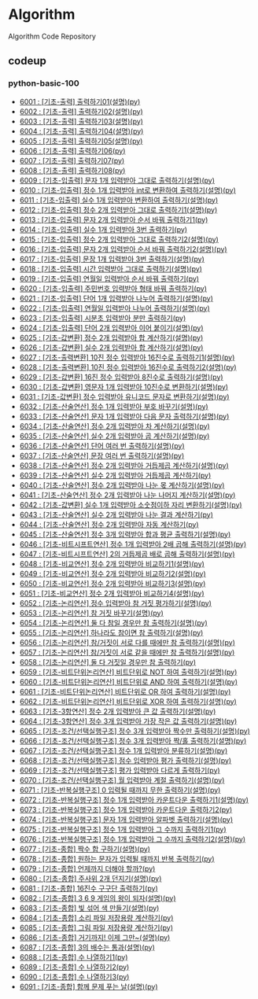 # Algorithm
Algorithm Code Repository

## codeup
### python-basic-100
- [6001 : [기초-출력] 출력하기01(설명)(py)](./codeup/python-basic-100/6001.py)
- [6002 : [기초-출력] 출력하기02(설명)(py)](./codeup/python-basic-100/6002.py)
- [6003 : [기초-출력] 출력하기03(설명)(py)](./codeup/python-basic-100/6003.py)
- [6004 : [기초-출력] 출력하기04(설명)(py)](./codeup/python-basic-100/6004.py)
- [6005 : [기초-출력] 출력하기05(설명)(py)](./codeup/python-basic-100/6005.py)
- [6006 : [기초-출력] 출력하기06(py)](./codeup/python-basic-100/6006.py)
- [6007 : [기초-출력] 출력하기07(py)](./codeup/python-basic-100/6007.py)
- [6008 : [기초-출력] 출력하기08(py)](./codeup/python-basic-100/6008.py)
- [6009 : [기초-입출력] 문자 1개 입력받아 그대로 출력하기(설명)(py)](./codeup/python-basic-100/6009.py)
- [6010 : [기초-입출력] 정수 1개 입력받아 int로 변환하여 출력하기(설명)(py)](./codeup/python-basic-100/6010.py)
- [6011 : [기초-입출력] 실수 1개 입력받아 변환하여 출력하기(설명)(py)](./codeup/python-basic-100/6011.py)
- [6012 : [기초-입출력] 정수 2개 입력받아 그대로 출력하기1(설명)(py)](./codeup/python-basic-100/6012.py)
- [6013 : [기초-입출력] 문자 2개 입력받아 순서 바꿔 출력하기1(py)](./codeup/python-basic-100/6013.py)
- [6014 : [기초-입출력] 실수 1개 입력받아 3번 출력하기(py)](./codeup/python-basic-100/6014.py)
- [6015 : [기초-입출력] 정수 2개 입력받아 그대로 출력하기2(설명)(py) ](./codeup/python-basic-100/6015.py)
- [6016 : [기초-입출력] 문자 2개 입력받아 순서 바꿔 출력하기2(설명)(py)](./codeup/python-basic-100/6016.py)
- [6017 : [기초-입출력] 문장 1개 입력받아 3번 출력하기(설명)(py)](./codeup/python-basic-100/6017.py)
- [6018 : [기초-입출력] 시간 입력받아 그대로 출력하기(설명)(py)](./codeup/python-basic-100/6018.py)
- [6019 : [기초-입출력] 연월일 입력받아 순서 바꿔 출력하기(py)](./codeup/python-basic-100/6019.py)
- [6020 : [기초-입출력] 주민번호 입력받아 형태 바꿔 출력하기(py)](./codeup/python-basic-100/6020.py)
- [6021 : [기초-입출력] 단어 1개 입력받아 나누어 출력하기(설명)(py)](./codeup/python-basic-100/6021.py)
- [6022 : [기초-입출력] 연월일 입력받아 나누어 출력하기(설명)(py)](./codeup/python-basic-100/6022.py)
- [6023 : [기초-입출력] 시분초 입력받아 분만 출력하기(py)](./codeup/python-basic-100/6023.py)
- [6024 : [기초-입출력] 단어 2개 입력받아 이어 붙이기(설명)(py)](./codeup/python-basic-100/6024.py)
- [6025 : [기초-값변환] 정수 2개 입력받아 합 계산하기(설명)(py)](./codeup/python-basic-100/6025.py)
- [6026 : [기초-값변환] 실수 2개 입력받아 합 계산하기(설명)(py)](./codeup/python-basic-100/6026.py)
- [6027 : [기초-출력변환] 10진 정수 입력받아 16진수로 출력하기1(설명)(py)](./codeup/python-basic-100/6027.py)
- [6028 : [기초-출력변환] 10진 정수 입력받아 16진수로 출력하기2(설명)(py)](./codeup/python-basic-100/6028.py)
- [6029 : [기초-값변환] 16진 정수 입력받아 8진수로 출력하기(설명)(py)](./codeup/python-basic-100/6029.py)
- [6030 : [기초-값변환] 영문자 1개 입력받아 10진수로 변환하기(설명)(py)](./codeup/python-basic-100/6030.py)
- [6031 : [기초-값변환] 정수 입력받아 유니코드 문자로 변환하기(설명)(py)](./codeup/python-basic-100/6031.py)
- [6032 : [기초-산술연산] 정수 1개 입력받아 부호 바꾸기(설명)(py)](./codeup/python-basic-100/6032.py)
- [6033 : [기초-산술연산] 문자 1개 입력받아 다음 문자 출력하기(설명)(py)](./codeup/python-basic-100/6033.py)
- [6034 : [기초-산술연산] 정수 2개 입력받아 차 계산하기(설명)(py)](./codeup/python-basic-100/6034.py)
- [6035 : [기초-산술연산] 실수 2개 입력받아 곱 계산하기(설명)(py)](./codeup/python-basic-100/6035.py)
- [6036 : [기초-산술연산] 단어 여러 번 출력하기(설명)(py)](./codeup/python-basic-100/6036.py)
- [6037 : [기초-산술연산] 문장 여러 번 출력하기(설명)(py)](./codeup/python-basic-100/6037.py)
- [6038 : [기초-산술연산] 정수 2개 입력받아 거듭제곱 계산하기(설명)(py)](./codeup/python-basic-100/6038.py)
- [6039 : [기초-산술연산] 실수 2개 입력받아 거듭제곱 계산하기(py)](./codeup/python-basic-100/6039.py)
- [6040 : [기초-산술연산] 정수 2개 입력받아 나눈 몫 계산하기(설명)(py)](./codeup/python-basic-100/6040.py)
- [6041 : [기초-산술연산] 정수 2개 입력받아 나눈 나머지 계산하기(설명)(py)](./codeup/python-basic-100/6041.py)
- [6042 : [기초-값변환] 실수 1개 입력받아 소숫점이하 자리 변환하기(설명)(py)](./codeup/python-basic-100/6042.py)
- [6043 : [기초-산술연산] 실수 2개 입력받아 나눈 결과 계산하기(py)](./codeup/python-basic-100/6043.py)
- [6044 : [기초-산술연산] 정수 2개 입력받아 자동 계산하기(py)](./codeup/python-basic-100/6044.py)
- [6045 : [기초-산술연산] 정수 3개 입력받아 합과 평균 출력하기(설명)(py)](./codeup/python-basic-100/6045.py)
- [6046 : [기초-비트시프트연산] 정수 1개 입력받아 2배 곱해 출력하기(설명)(py)](./codeup/python-basic-100/6046.py)
- [6047 : [기초-비트시프트연산] 2의 거듭제곱 배로 곱해 출력하기(설명)(py)](./codeup/python-basic-100/6047.py)
- [6048 : [기초-비교연산] 정수 2개 입력받아 비교하기1(설명)(py)](./codeup/python-basic-100/6048.py)
- [6049 : [기초-비교연산] 정수 2개 입력받아 비교하기2(설명)(py)](./codeup/python-basic-100/6049.py)
- [6050 : [기초-비교연산] 정수 2개 입력받아 비교하기3(설명)(py)](./codeup/python-basic-100/6050.py)
- [6051 : [기초-비교연산] 정수 2개 입력받아 비교하기4(설명)(py)](./codeup/python-basic-100/6051.py)
- [6052 : [기초-논리연산] 정수 입력받아 참 거짓 평가하기(설명)(py)](./codeup/python-basic-100/6052.py)
- [6053 : [기초-논리연산] 참 거짓 바꾸기(설명)(py)](./codeup/python-basic-100/6053.py)
- [6054 : [기초-논리연산] 둘 다 참일 경우만 참 출력하기(설명)(py)](./codeup/python-basic-100/6054.py)
- [6055 : [기초-논리연산] 하나라도 참이면 참 출력하기(설명)(py)](./codeup/python-basic-100/6055.py)
- [6056 : [기초-논리연산] 참/거짓이 서로 다를 때에만 참 출력하기(설명)(py)](./codeup/python-basic-100/6056.py)
- [6057 : [기초-논리연산] 참/거짓이 서로 같을 때에만 참 출력하기(설명)(py)](./codeup/python-basic-100/6057.py)
- [6058 : [기초-논리연산] 둘 다 거짓일 경우만 참 출력하기(py)](./codeup/python-basic-100/6058.py)
- [6059 : [기초-비트단위논리연산] 비트단위로 NOT 하여 출력하기(설명)(py)](./codeup/python-basic-100/6059.py)
- [6060 : [기초-비트단위논리연산] 비트단위로 AND 하여 출력하기(설명)(py)](./codeup/python-basic-100/6060.py)
- [6061 : [기초-비트단위논리연산] 비트단위로 OR 하여 출력하기(설명)(py)](./codeup/python-basic-100/6061.py)
- [6062 : [기초-비트단위논리연산] 비트단위로 XOR 하여 출력하기(설명)(py)](./codeup/python-basic-100/6062.py)
- [6063 : [기초-3항연산] 정수 2개 입력받아 큰 값 출력하기(설명)(py)](./codeup/python-basic-100/6063.py)
- [6064 : [기초-3항연산] 정수 3개 입력받아 가장 작은 값 출력하기(설명)(py)](./codeup/python-basic-100/6064.py)
- [6065 : [기초-조건/선택실행구조] 정수 3개 입력받아 짝수만 출력하기(설명)(py)](./codeup/python-basic-100/6065.py)
- [6066 : [기초-조건/선택실행구조] 정수 3개 입력받아 짝/홀 출력하기(설명)(py)](./codeup/python-basic-100/6066.py)
- [6067 : [기초-조건/선택실행구조] 정수 1개 입력받아 분류하기(설명)(py)](./codeup/python-basic-100/6067.py)
- [6068 : [기초-조건/선택실행구조] 점수 입력받아 평가 출력하기(설명)(py)](./codeup/python-basic-100/6068.py)
- [6069 : [기초-조건/선택실행구조] 평가 입력받아 다르게 출력하기(py)](./codeup/python-basic-100/6069.py)
- [6070 : [기초-조건/선택실행구조] 월 입력받아 계절 출력하기(설명)(py)](./codeup/python-basic-100/6070.py)
- [6071 : [기초-반복실행구조] 0 입력될 때까지 무한 출력하기(설명)(py)](./codeup/python-basic-100/6071.py)
- [6072 : [기초-반복실행구조] 정수 1개 입력받아 카운트다운 출력하기1(설명)(py)](./codeup//python-basic-100/6072.py)
- [6073 : [기초-반복실행구조] 정수 1개 입력받아 카운트다운 출력하기2(py)](./codeup/python-basic-100/6073.py)
- [6074 : [기초-반복실행구조] 문자 1개 입력받아 알파벳 출력하기(설명)(py)](./codeup/python-basic-100/6074.py)
- [6075 : [기초-반복실행구조] 정수 1개 입력받아 그 수까지 출력하기1(py)](./codeup/python-basic-100/6075.py)
- [6076 : [기초-반복실행구조] 정수 1개 입력받아 그 수까지 출력하기2(설명)(py)](./codeup/python-basic-100/6076.py)
- [6077 : [기초-종합] 짝수 합 구하기(설명)(py)](./codeup/python-basic-100/6077.py)
- [6078 : [기초-종합] 원하는 문자가 입력될 때까지 반복 출력하기(py)](./codeup/python-basic-100/6078.py)
- [6079 : [기초-종합] 언제까지 더해야 할까?(py)](./codeup/python-basic-100/6079.py)
- [6080 : [기초-종합] 주사위 2개 던지기(설명)(py)](./codeup/python-basic-100/6080.py)
- [6081 : [기초-종합] 16진수 구구단 출력하기(py)](./codeup/python-basic-100/6081.py)
- [6082 : [기초-종합] 3 6 9 게임의 왕이 되자(설명)(py)](./codeup/python-basic-100/6082.py)
- [6083 : [기초-종합] 빛 섞어 색 만들기(설명)(py)](./codeup/python-basic-100/6083.py)
- [6084 : [기초-종합] 소리 파일 저장용량 계산하기(py)](./codeup/python-basic-100/6084.py)
- [6085 : [기초-종합] 그림 파일 저장용량 계산하기(py)](./codeup/python-basic-100/6085.py)
- [6086 : [기초-종합] 거기까지! 이제 그만~(설명)(py)](./codeup/python-basic-100/6086.py)
- [6087 : [기초-종합] 3의 배수는 통과(설명)(py)](./codeup/python-basic-100/6087.py)
- [6088 : [기초-종합] 수 나열하기1(py)](./codeup/python-basic-100/6088.py)
- [6089 : [기초-종합] 수 나열하기2(py)](./codeup/python-basic-100/6089.py)
- [6090 : [기초-종합] 수 나열하기3(py)](./codeup/python-basic-100/6090.py)
- [6091 : [기초-종합] 함께 문제 푸는 날(설명)(py)](./codeup/python-basic-100/6091.py)